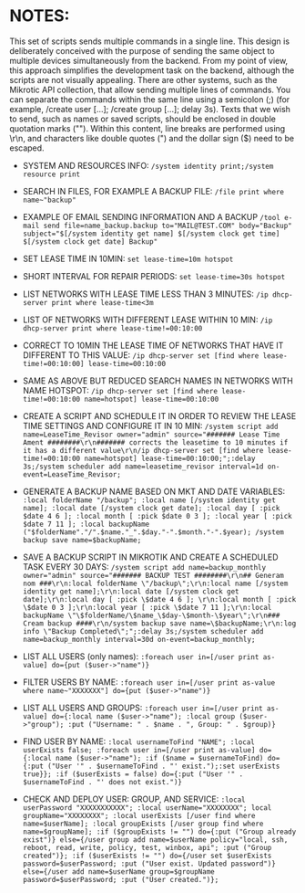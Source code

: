 # NOTES:

This set of scripts sends multiple commands in a single line. This design is deliberately conceived with the purpose of sending the same object to multiple devices simultaneously from the backend. From my point of view, this approach simplifies the development task on the backend, although the scripts are not visually appealing.
There are other systems, such as the Mikrotic API collection, that allow sending multiple lines of commands.
You can separate the commands within the same line using a semicolon (;) (for example, /create user [...]; /create group [...]; delay 3s).
Texts that we wish to send, such as names or saved scripts, should be enclosed in double quotation marks (""). Within this content, line breaks are performed using \r\n, and characters like double quotes (") and the dollar sign ($) need to be escaped.


- SYSTEM AND RESOURCES INFO:
`/system identity print;/system resource print`

- SEARCH IN FILES, FOR EXAMPLE A BACKUP FILE:
`/file print where name~"backup"`

- EXAMPLE OF EMAIL SENDING INFORMATION AND A BACKUP
`/tool e-mail send file=name_backup.backup to="MAIL@TEST.COM" body="Backup" subject="$[/system identity get name] $[/system clock get time] $[/system clock get date] Backup"`

- SET LEASE TIME IN 10MIN:
`set lease-time=10m hotspot`

- SHORT INTERVAL FOR REPAIR PERIODS:
`set lease-time=30s hotspot`

- LIST NETWORKS WITH LEASE TIME LESS THAN 3 MINUTES:
`/ip dhcp-server print where lease-time<3m`

- LIST OF NETWORKS WITH DIFFERENT LEASE WITHIN 10 MIN:
`/ip dhcp-server print where lease-time!=00:10:00`

- CORRECT TO 10MIN THE LEASE TIME OF NETWORKS THAT HAVE IT DIFFERENT TO THIS VALUE:
`/ip dhcp-server set [find where lease-time!=00:10:00] lease-time=00:10:00`

- SAME AS ABOVE BUT REDUCED SEARCH NAMES IN NETWORKS WITH NAME HOTSPOT:
`/ip dhcp-server set [find where lease-time!=00:10:00 name=hotspot] lease-time=00:10:00`

- CREATE A SCRIPT AND SCHEDULE IT IN ORDER TO REVIEW THE LEASE TIME SETTINGS AND CONFIGURE IT IN 10 MIN:
`/system script add name=LeaseTime_Revisor owner="admin" source="####### Lease Time Ament ########\r\n####### corrects the leasetime to 10 minutes if it has a different value\r\n/ip dhcp-server set [find where lease-time!=00:10:00 name=hotspot] lease-time=00:10:00;";:delay 3s;/system scheduler add name=leasetime_revisor interval=1d on-event=LeaseTime_Revisor;`

- GENERATE A BACKUP NAME BASED ON MKT AND DATE VARIABLES:
`:local folderName "/backup"; :local name [/system identity get name]; :local date [/system clock get date]; :local day [ :pick $date 4 6 ]; :local month [ :pick $date 0 3 ]; :local year [ :pick $date 7 11 ]; :local backupName ("$folderName"."/".$name."_".$day."-".$month."-".$year); /system backup save name=$backupName;`

- SAVE A BACKUP SCRIPT IN MIKROTIK AND CREATE A SCHEDULED TASK EVERY 30 DAYS:
`/system script add name=backup_monthly owner="admin" source="####### BACKUP TEST ########\r\n## Generam nom ###\r\n:local folderName \"/backup\";\r\n:local name [/system identity get name];\r\n:local date [/system clock get date];\r\n:local day [ :pick \$date 4 6 ]; \r\n:local month [ :pick \$date 0 3 ];\r\n:local year [ :pick \$date 7 11 ];\r\n:local backupName \"\$folderName/\$name_\$day-\$month-\$year\";\r\n### Cream backup ####\r\n/system backup save name=\$backupName;\r\n:log info \"Backup Completed\";";:delay 3s;/system scheduler add name=backup_monthly interval=30d on-event=backup_monthly;`

- LIST ALL USERS (only names):
`:foreach user in=[/user print as-value] do={put ($user->"name")}`

- FILTER USERS BY NAME:
`:foreach user in=[/user print as-value where name~"XXXXXXX"] do={put ($user->"name")}`

- LIST ALL USERS AND GROUPS:
`:foreach user in=[/user print as-value] do={:local name ($user->"name"); :local group ($user->"group"); :put ("Username: " . $name . ", Group: " . $group)}`

- FIND USER BY NAME:
`:local usernameToFind "NAME"; :local userExists false; :foreach user in=[/user print as-value] do={:local name ($user->"name"); :if ($name = $usernameToFind) do={:put ("User '" . $usernameToFind . "' exist.");:set userExists true}}; :if ($userExists = false) do={:put ("User '" . $usernameToFind . "' does not exist.")}`

- CHECK AND DEPLOY USER: GROUP, AND SERVICE:
`:local userPassword "XXXXXXXXXXX"; :local userName="XXXXXXXX"; local groupName="XXXXXXXX"; :local userExists [/user find where name=$userName]; :local groupExists [/user group find where name=$groupName]; :if ($groupExists != "") do={:put ("Group already exist")} else={/user group add name=$userName policy="local, ssh, reboot, read, write, policy, test, winbox, api"; :put ("Group created")}; :if ($userExists != "") do={/user set $userExists password=$userPassword; :put ("User exist. Updated password")} else={/user add name=$userName group=$groupName password=$userPassword; :put ("User created.")};`
